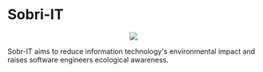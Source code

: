 # Sobri-IT

<p align="center">
  <img src="https://github.com/sobri-it/.github/assets/38325495/7c4c5455-17bc-4803-9b21-1dca37057003" />
</p>

Sobr-IT aims to reduce information technology's environmental impact and raises software engineers ecological awareness.
